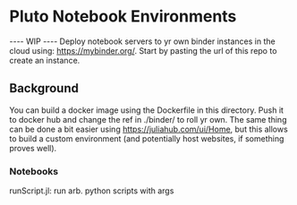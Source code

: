 # Pluto Notebook Environments
---- WIP ----
Deploy notebook servers to yr own binder instances in the cloud using: https://mybinder.org/.
Start by pasting the url of this repo to create an instance.
## Background
You can build a docker image using the Dockerfile in this directory. Push it to docker hub and change the ref in ./binder/ to roll yr own.
The same thing can be done a bit easier using https://juliahub.com/ui/Home, but this allows to build a custom environment (and potentially host websites, if something proves well).
### Notebooks

runScript.jl: run arb. python scripts with args

